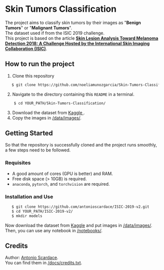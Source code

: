 # Skin Tumors Classification

The project aims to classify skin tumors by their images as  "**Benign Tumors**" or "**Malignant Tumors**".<br/>
The dataset used if from the ISIC 2019 challenge.  
This project is based on the article **[Skin Lesion Analysis Toward Melanoma Detection 2018: A Challenge Hosted by the International Skin Imaging Collaboration (ISIC)](https://arxiv.org/abs/1902.03368)**. 

## How to run the project
1. Clone this repository
```sh
   $ git clone https://github.com/noeliamunozgarcia/Skin-Tumors-Classification.git
``` 
2. Navigate to the directory containing this `README` in a terminal.
```sh
    $ cd YOUR_PATH/Skin-Tumors-Classification/
``` 
3. Download the dataset from  <a href="https://www.kaggle.com/datasets/andrewmvd/isic-2019"> Kaggle </a>.
4. Copy the images in [/data/images/](/data/images/). <br/>






## Getting Started

So that the repository is successfully cloned and the project runs smoothly, a few steps need to be followed.

### Requisites

* A good amount of cores (GPU is better) and RAM.
* Free disk space (> 10GB) is required.
* ``anaconda``, ``pytorch``, and ``torchvision`` are required.

### Installation and Use

```sh
   $ git clone https://github.com/antonioscardace/ISIC-2019-v2.git
   $ cd YOUR_PATH/ISIC-2019-v2/
   $ mkdir models
``` 

Now download the dataset from [Kaggle](https://www.kaggle.com/datasets/andrewmvd/isic-2019) and put images in [/data/images/](/data/images/). <br/>
Then, you can use any notebook in [/notebooks/](/notebooks/).

## Credits

Author: [Antonio Scardace](https://linktr.ee/antonioscardace).<br/>
You can find them in [/docs/credits.txt](/docs/credits.txt).
